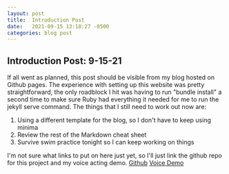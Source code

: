 ```yaml
---
layout: post
title:  Introduction Post
date:   2021-09-15 13:18:27 -0500
categories: blog post
---
```

## Introduction Post: 9-15-21
If all went as planned, this post should be visible from my blog hosted on Github pages. The experience with setting up this website was pretty straightforward, the only roadblock I hit was having to run "bundle install" a second time to make sure Ruby had everything it needed for me to run the jekyll serve command.
The things that I still need to work out now are:
1. Using a different template for the blog, so I don't have to keep using minima
2. Review the rest of the Markdown cheat sheet
3. Survive swim practice tonight so I can keep working on things

I'm not sure what links to put on here just yet, so I'll just link the github repo for this project and my voice acting demo.
[Github](https://github.com/PaxtonLee/blog)
[Voice Demo](https://twitter.com/PaxtonLeeVoice/status/1361522822108110858?s=20)
